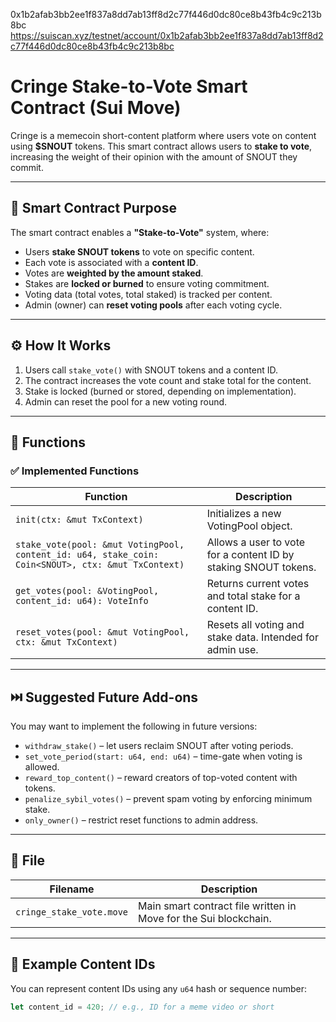 0x1b2afab3bb2ee1f837a8dd7ab13ff8d2c77f446d0dc80ce8b43fb4c9c213b8bc
https://suiscan.xyz/testnet/account/0x1b2afab3bb2ee1f837a8dd7ab13ff8d2c77f446d0dc80ce8b43fb4c9c213b8bc

# Cringe Stake-to-Vote Smart Contract (Sui Move)

Cringe is a memecoin short-content platform where users vote on content using **$SNOUT** tokens. This smart contract allows users to **stake to vote**, increasing the weight of their opinion with the amount of SNOUT they commit.

---

## 📜 Smart Contract Purpose

The smart contract enables a **"Stake-to-Vote"** system, where:

- Users **stake SNOUT tokens** to vote on specific content.
- Each vote is associated with a **content ID**.
- Votes are **weighted by the amount staked**.
- Stakes are **locked or burned** to ensure voting commitment.
- Voting data (total votes, total staked) is tracked per content.
- Admin (owner) can **reset voting pools** after each voting cycle.

---

## ⚙️ How It Works

1. Users call `stake_vote()` with SNOUT tokens and a content ID.
2. The contract increases the vote count and stake total for the content.
3. Stake is locked (burned or stored, depending on implementation).
4. Admin can reset the pool for a new voting round.

---

## 🧩 Functions

### ✅ Implemented Functions

| Function | Description |
|---------|-------------|
| `init(ctx: &mut TxContext)` | Initializes a new VotingPool object. |
| `stake_vote(pool: &mut VotingPool, content_id: u64, stake_coin: Coin<SNOUT>, ctx: &mut TxContext)` | Allows a user to vote for a content ID by staking SNOUT tokens. |
| `get_votes(pool: &VotingPool, content_id: u64): VoteInfo` | Returns current votes and total stake for a content ID. |
| `reset_votes(pool: &mut VotingPool, ctx: &mut TxContext)` | Resets all voting and stake data. Intended for admin use. |

---

## ⏭️ Suggested Future Add-ons

You may want to implement the following in future versions:

- `withdraw_stake()` – let users reclaim SNOUT after voting periods.
- `set_vote_period(start: u64, end: u64)` – time-gate when voting is allowed.
- `reward_top_content()` – reward creators of top-voted content with tokens.
- `penalize_sybil_votes()` – prevent spam voting by enforcing minimum stake.
- `only_owner()` – restrict reset functions to admin address.

---

## 📂 File

| Filename | Description |
|----------|-------------|
| `cringe_stake_vote.move` | Main smart contract file written in Move for the Sui blockchain. |

---

## 🧪 Example Content IDs

You can represent content IDs using any `u64` hash or sequence number:

```rust
let content_id = 420; // e.g., ID for a meme video or short
